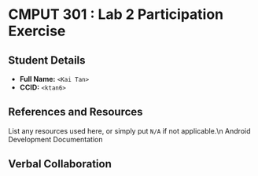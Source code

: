 # CMPUT 301 : Lab 2 Participation Exercise

## Student Details

- **Full Name:** `<Kai Tan>`
- **CCID:** `<ktan6>`

## References and Resources

List any resources used here, or simply put `N/A` if not applicable.\n
Android Development Documentation

## Verbal Collaboration
